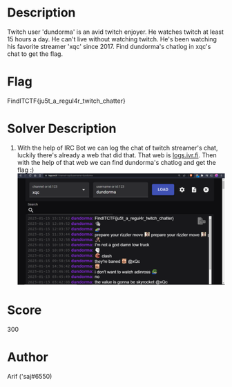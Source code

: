 # Description
Twitch user 'dundorma' is an avid twitch enjoyer. He watches twitch at least 15 hours a day. He can't live without watching twitch. He's been watching his favorite streamer 'xqc' since 2017. Find dundorma's chatlog in xqc's chat to get the flag.

# Flag
FindITCTF{ju5t_a_regul4r_twitch_chatter}

# Solver Description
1. With the help of IRC Bot we can log the chat of twitch streamer's chat, luckily there's already a web that did that. That web is [logs.ivr.fi](https://logs.ivr.fi/). Then with the help of that web we can find dundorma's chatlog and get the flag :)
![solver](./solver.png)

# Score
300

# Author
Arif ('saj#6550)